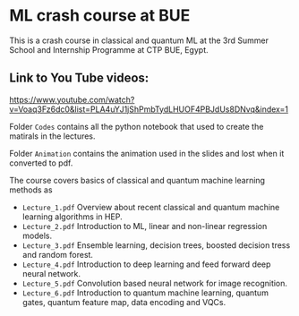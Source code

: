 # ML crash course at BUE
This is a crash course in classical and quantum ML at the  3rd Summer School and Internship Programme at CTP BUE, Egypt. 

## Link to You Tube videos: 
https://www.youtube.com/watch?v=Voaq3Fz6dc0&list=PLA4uYJ1jShPmbTydLHUOF4PBJdUs8DNvq&index=1

Folder `Codes` contains all the python notebook that used to create the matirals in the lectures.

Folder `Animation` contains the animation used in the slides and lost when it converted to pdf.

The course covers basics of classical and quantum machine learning methods as
* `Lecture_1.pdf` Overview about recent classical and quantum machine learning algorithms in HEP.
* `Lecture_2.pdf` Introduction to ML, linear and non-linear regression models.
* `Lecture_3.pdf` Ensemble learning, decision trees, boosted decision tress and random forest.
* `Lecture_4.pdf` Introduction to deep learning and feed forward deep neural network.
* `Lecture_5.pdf` Convolution based neural network for image recognition.
* `Lecture_6.pdf` Introduction to quantum machine learning, quantum gates, quantum feature map, data encoding and VQCs.
